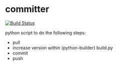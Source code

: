 committer
=========

[![Build Status](https://secure.travis-ci.org/aelgru/committer.png?branch=master)](http://travis-ci.org/aelgru/committer)

python script to do the following steps:
* pull
* increase version within (python-builder) build.py
* commit
* push
